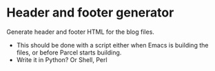 # Header and footer generator
Generate header and footer HTML for the blog files.
- This should be done with a script either when Emacs is building the files, or before Parcel starts building.
- Write it in Python? Or Shell, Perl